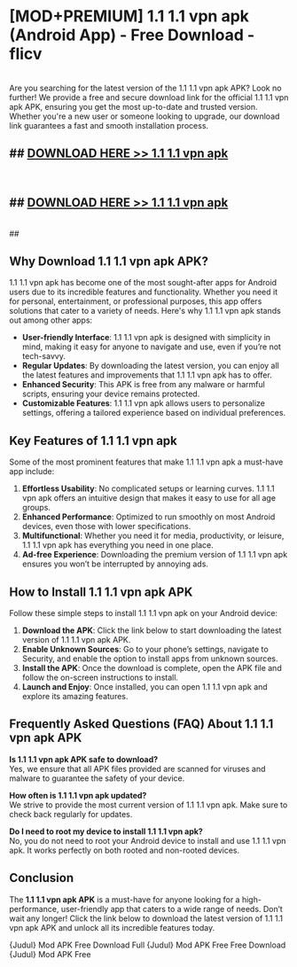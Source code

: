 # [MOD+PREMIUM] 1.1 1.1 vpn apk (Android App) - Free Download - flicv <br>
<br>
Are you searching for the latest version of the 1.1 1.1 vpn apk APK? Look no further! We provide a free and secure download link for the official 1.1 1.1 vpn apk APK, ensuring you get the most up-to-date and trusted version. Whether you're a new user or someone looking to upgrade, our download link guarantees a fast and smooth installation process.


## ##  [DOWNLOAD HERE >> 1.1 1.1 vpn apk](http://freeplayer.one?title=1.1_1.1_vpn_apk&ref=apk1)
  <br>

##  ## [DOWNLOAD HERE >> 1.1 1.1 vpn apk](http://freeplayer.one?title=1.1_1.1_vpn_apk&ref=apk1)
  <br>
  ##



## Why Download 1.1 1.1 vpn apk APK?

1.1 1.1 vpn apk has become one of the most sought-after apps for Android users due to its incredible features and functionality. Whether you need it for personal, entertainment, or professional purposes, this app offers solutions that cater to a variety of needs. Here's why 1.1 1.1 vpn apk stands out among other apps:

- **User-friendly Interface**: 1.1 1.1 vpn apk is designed with simplicity in mind, making it easy for anyone to navigate and use, even if you’re not tech-savvy.
- **Regular Updates**: By downloading the latest version, you can enjoy all the latest features and improvements that 1.1 1.1 vpn apk has to offer.
- **Enhanced Security**: This APK is free from any malware or harmful scripts, ensuring your device remains protected.
- **Customizable Features**: 1.1 1.1 vpn apk allows users to personalize settings, offering a tailored experience based on individual preferences.

## Key Features of 1.1 1.1 vpn apk

Some of the most prominent features that make 1.1 1.1 vpn apk a must-have app include:

1. **Effortless Usability**: No complicated setups or learning curves. 1.1 1.1 vpn apk offers an intuitive design that makes it easy to use for all age groups.
2. **Enhanced Performance**: Optimized to run smoothly on most Android devices, even those with lower specifications.
3. **Multifunctional**: Whether you need it for media, productivity, or leisure, 1.1 1.1 vpn apk has everything you need in one place.
4. **Ad-free Experience**: Downloading the premium version of 1.1 1.1 vpn apk ensures you won’t be interrupted by annoying ads.

## How to Install 1.1 1.1 vpn apk APK

Follow these simple steps to install 1.1 1.1 vpn apk on your Android device:

1. **Download the APK**: Click the link below to start downloading the latest version of 1.1 1.1 vpn apk APK.
2. **Enable Unknown Sources**: Go to your phone’s settings, navigate to Security, and enable the option to install apps from unknown sources.
3. **Install the APK**: Once the download is complete, open the APK file and follow the on-screen instructions to install.
4. **Launch and Enjoy**: Once installed, you can open 1.1 1.1 vpn apk and explore its amazing features.

## Frequently Asked Questions (FAQ) About 1.1 1.1 vpn apk APK

**Is 1.1 1.1 vpn apk APK safe to download?**  
Yes, we ensure that all APK files provided are scanned for viruses and malware to guarantee the safety of your device.

**How often is 1.1 1.1 vpn apk updated?**  
We strive to provide the most current version of 1.1 1.1 vpn apk. Make sure to check back regularly for updates.

**Do I need to root my device to install 1.1 1.1 vpn apk?**  
No, you do not need to root your Android device to install and use 1.1 1.1 vpn apk. It works perfectly on both rooted and non-rooted devices.

## Conclusion

The **1.1 1.1 vpn apk APK** is a must-have for anyone looking for a high-performance, user-friendly app that caters to a wide range of needs. Don’t wait any longer! Click the link below to download the latest version of 1.1 1.1 vpn apk APK and unlock all its incredible features today.

{Judul} Mod APK Free
Download Full {Judul} Mod APK Free
Free Download {Judul} Mod APK Free

